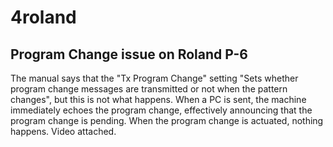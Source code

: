 # 4roland

## Program Change issue on Roland P-6

The manual says that the "Tx Program Change" setting "Sets whether program change messages are transmitted or not when the pattern changes", but this is not what happens. When a PC is sent, the machine immediately echoes the program change, effectively announcing that the program change is pending. When the program change is actuated, nothing happens. Video attached.
